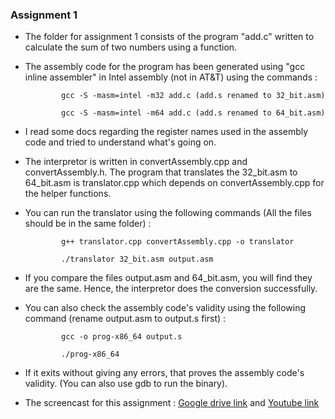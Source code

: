 ### Assignment 1
* The folder for assignment 1 consists of the program "add.c" written to calculate the sum of two numbers using a function.
* The assembly code for the program has been generated using "gcc inline assembler" in Intel assembly (not in AT&T) using the commands :

              gcc -S -masm=intel -m32 add.c (add.s renamed to 32_bit.asm)

              gcc -S -masm=intel -m64 add.c (add.s renamed to 64_bit.asm)
              
* I read some docs regarding the register names used in the assembly code and tried to understand what's going on.
* The interpretor is written in convertAssembly.cpp and convertAssembly.h. The program that translates the 32_bit.asm to 64_bit.asm is translator.cpp which depends on convertAssembly.cpp for the helper functions.
* You can run the translator using the following commands (All the files should be in the same folder) :

              g++ translator.cpp convertAssembly.cpp -o translator

              ./translator 32_bit.asm output.asm

* If you compare the files output.asm and 64_bit.asm, you will find they are the same. Hence, the interpretor does the conversion successfully.
* You can also check the assembly code's validity using the following command (rename output.asm to output.s first) :

              gcc -o prog-x86_64 output.s

              ./prog-x86_64

* If it exits without giving any errors, that proves the assembly code's validity. (You can also use gdb to run the binary).

* The screencast for this assignment : [Google drive link](https://drive.google.com/file/d/0B12fowx3-NjTbUNSZ2NjVjl4QXM/view?usp=sharing) and [Youtube link](https://www.youtube.com/watch?v=DySQcoia4dI&feature=youtu.be)
